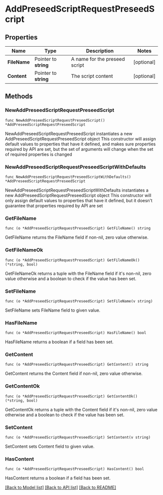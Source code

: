 # AddPreseedScriptRequestPreseedScript

## Properties

Name | Type | Description | Notes
------------ | ------------- | ------------- | -------------
**FileName** | Pointer to **string** | A name for the preseed script | [optional] 
**Content** | Pointer to **string** | The script content | [optional] 

## Methods

### NewAddPreseedScriptRequestPreseedScript

`func NewAddPreseedScriptRequestPreseedScript() *AddPreseedScriptRequestPreseedScript`

NewAddPreseedScriptRequestPreseedScript instantiates a new AddPreseedScriptRequestPreseedScript object
This constructor will assign default values to properties that have it defined,
and makes sure properties required by API are set, but the set of arguments
will change when the set of required properties is changed

### NewAddPreseedScriptRequestPreseedScriptWithDefaults

`func NewAddPreseedScriptRequestPreseedScriptWithDefaults() *AddPreseedScriptRequestPreseedScript`

NewAddPreseedScriptRequestPreseedScriptWithDefaults instantiates a new AddPreseedScriptRequestPreseedScript object
This constructor will only assign default values to properties that have it defined,
but it doesn't guarantee that properties required by API are set

### GetFileName

`func (o *AddPreseedScriptRequestPreseedScript) GetFileName() string`

GetFileName returns the FileName field if non-nil, zero value otherwise.

### GetFileNameOk

`func (o *AddPreseedScriptRequestPreseedScript) GetFileNameOk() (*string, bool)`

GetFileNameOk returns a tuple with the FileName field if it's non-nil, zero value otherwise
and a boolean to check if the value has been set.

### SetFileName

`func (o *AddPreseedScriptRequestPreseedScript) SetFileName(v string)`

SetFileName sets FileName field to given value.

### HasFileName

`func (o *AddPreseedScriptRequestPreseedScript) HasFileName() bool`

HasFileName returns a boolean if a field has been set.

### GetContent

`func (o *AddPreseedScriptRequestPreseedScript) GetContent() string`

GetContent returns the Content field if non-nil, zero value otherwise.

### GetContentOk

`func (o *AddPreseedScriptRequestPreseedScript) GetContentOk() (*string, bool)`

GetContentOk returns a tuple with the Content field if it's non-nil, zero value otherwise
and a boolean to check if the value has been set.

### SetContent

`func (o *AddPreseedScriptRequestPreseedScript) SetContent(v string)`

SetContent sets Content field to given value.

### HasContent

`func (o *AddPreseedScriptRequestPreseedScript) HasContent() bool`

HasContent returns a boolean if a field has been set.


[[Back to Model list]](../README.md#documentation-for-models) [[Back to API list]](../README.md#documentation-for-api-endpoints) [[Back to README]](../README.md)


